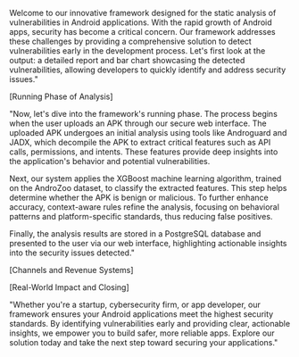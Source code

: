 Welcome to our innovative framework designed for the static analysis of vulnerabilities in Android applications. With the rapid growth of Android apps, security has become a critical concern. Our framework addresses these challenges by providing a comprehensive solution to detect vulnerabilities early in the development process. Let's first look at the output: a detailed report and bar chart showcasing the detected vulnerabilities, allowing developers to quickly identify and address security issues."

[Running Phase of Analysis]

"Now, let's dive into the framework's running phase. The process begins when the user uploads an APK through our secure web interface. The uploaded APK undergoes an initial analysis using tools like Androguard and JADX, which decompile the APK to extract critical features such as API calls, permissions, and intents. These features provide deep insights into the application's behavior and potential vulnerabilities.

Next, our system applies the XGBoost machine learning algorithm, trained on the AndroZoo dataset, to classify the extracted features. This step helps determine whether the APK is benign or malicious. To further enhance accuracy, context-aware rules refine the analysis, focusing on behavioral patterns and platform-specific standards, thus reducing false positives.

Finally, the analysis results are stored in a PostgreSQL database and presented to the user via our web interface, highlighting actionable insights into the security issues detected."

[Channels and Revenue Systems]

[Real-World Impact and Closing]

"Whether you're a startup, cybersecurity firm, or app developer, our framework ensures your Android applications meet the highest security standards. By identifying vulnerabilities early and providing clear, actionable insights, we empower you to build safer, more reliable apps. Explore our solution today and take the next step toward securing your applications."
